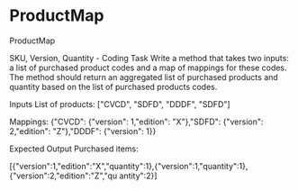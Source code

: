 # ProductMap

ProductMap

SKU, Version, Quantity - Coding Task Write a method that takes two inputs: a list of purchased product codes and a map
of mappings for these codes. The method should return an aggregated list of purchased products and quantity based on the
list of purchased products codes.

Inputs List of products: ["CVCD", "SDFD", "DDDF", "SDFD"]

Mappings: {"CVCD": {"version": 1,"edition": "X"},"SDFD": {"version": 2,"edition":
"Z"},"DDDF": {"version": 1}}

Expected Output Purchased items:

[{"version":1,"edition":"X","quantity":1},{"version":1,"quantity":1},{"version":2,"edition":"Z","qu antity":2}]